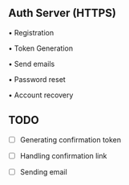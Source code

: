 ## Auth Server (HTTPS)
• Registration

• Token Generation

• Send emails

• Password reset

• Account recovery



## TODO

- [ ] Generating confirmation token

- [ ] Handling confirmation link

- [ ] Sending email